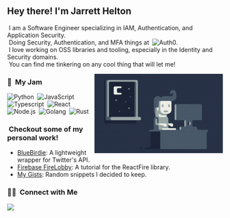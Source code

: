 <h2>Hey there! I'm Jarrett Helton</h2>

&nbsp;I am a Software Engineer specializing in IAM, Authentication, and Application Security.\
&nbsp;Doing Security, Authentication, and MFA things at &nbsp;![Auth0](https://img.shields.io/badge/-Auth0-05122A?style=flat&logo=auth0).\
&nbsp;I love working on OSS libraries and tooling, especially in the Identity and Security domains.\
&nbsp;You can find me tinkering on any cool thing that will let me!

<img alt="Night Coding" src="https://raw.githubusercontent.com/jayhelton/jayhelton/master/Night-Coding.gif" align="right"/>

### 🍓 &nbsp;My Jam

![Python](https://img.shields.io/badge/-Python-05122A?style=flat&logo=python)&nbsp;
![JavaScript](https://img.shields.io/badge/-JavaScript-05122A?style=flat&logo=javascript)&nbsp;
![Typescript](https://img.shields.io/badge/-Typescript-05122A?style=flat&logo=typescript)&nbsp;
![React](https://img.shields.io/badge/-React-05122A?style=flat&logo=react)&nbsp;
![Node.js](https://img.shields.io/badge/-Node.js-05122A?style=flat&logo=node.js)&nbsp;
![Golang](https://img.shields.io/badge/-Golang-05122A?style=flat&logo=go)&nbsp;
![Rust](https://img.shields.io/badge/-Rust-05122A?style=flat&logo=rust)&nbsp;


### &nbsp;Checkout some of my personal work!
- [BlueBirdie](https://github.com/JayHelton/bluebirdie): A lightweight wrapper for Twitter's API.
- [Firebase FireLobby](https://github.com/JayHelton/firebase-firelobby): A tutorial for the ReactFire library.
- [My Gists](https://gist.github.com/JayHelton): Random snippets I decided to keep.

### 🤝🏻 &nbsp;Connect with Me

<p align="left">
<a href="https://twitter.com/jaydhizzle"><img src="https://img.shields.io/badge/-@jaydhizzle-blue?style=flat&logo=Twitter&logoColor=white"/></a>
</p>
